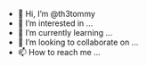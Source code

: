 - 👋 Hi, I’m @th3tommy
- 👀 I’m interested in ...
- 🌱 I’m currently learning ...
- 💞️ I’m looking to collaborate on ...
- 📫 How to reach me ...

<!---
th3tommy/th3tommy is a ✨ special ✨ repository because its `README.md` (this file) appears on your GitHub profile.
You can click the Preview link to take a look at your changes.
--->
